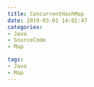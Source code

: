```yaml
---
title: ConcurrentHashMap
date: 2019-03-01 14:02:47
categories:
- Java
- SourceCode
- Map

tags:
- Java
- Map
---
```

